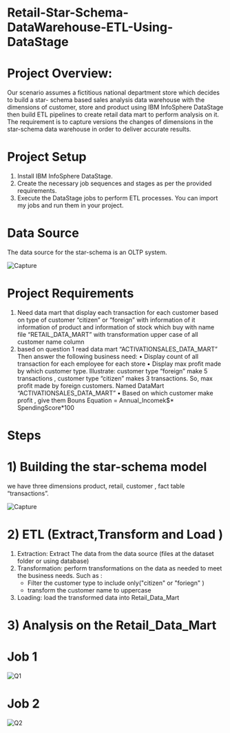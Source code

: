 # Retail-Star-Schema-DataWarehouse-ETL-Using-DataStage
# Project Overview:
Our scenario assumes a fictitious national department store which decides to build a star-
schema based sales analysis data warehouse with the dimensions of customer, store and  product 
using IBM InfoSphere DataStage then build ETL pipelines to create retail data mart to perform analysis on it.
The requirement is to capture versions the changes of dimensions in the star-schema data warehouse 
in order to deliver accurate results.
# Project Setup
1) Install IBM InfoSphere DataStage.
2) Create the necessary job sequences and stages as per the provided requirements.
3) Execute the DataStage jobs to perform ETL processes.
You can import my jobs and run them in your project.
# Data Source 
The data source for the star-schema is an OLTP system.

![Capture](https://github.com/israa-aly/Retail-Star-Schema-DataWarehouse-ETL-Using-DataStage/assets/68852141/ef48039a-d9f2-40cd-bd2a-b83067a4131a)
# Project Requirements 
1) Need data mart that display each transaction for each customer based on
type of customer “citizen” or “foreign” with information of it information of
product and information of stock which buy with name file
“RETAIL_DATA_MART” with transformation upper case of all customer name
column
2) based on question 1 read data mart “ACTIVATIONSALES_DATA_MART”
Then answer the following business need:
• Display count of all transaction for each employee for each store
• Display max profit made by which customer type.
Illustrate: customer type “foreign” make 5 transactions
, customer type “citizen” makes 3 transactions.
So, max profit made by foreign customers.
Named DataMart “ACTIVATIONSALES_DATA_MART”
• Based on which customer make profit , give them Bouns
Equation = Annual_Incomek$* SpendingScore*100

# Steps 
# 1) Building the star-schema model 
we have three dimensions product, retail, customer , fact table “transactions”.

![Capture](https://github.com/israa-aly/Retail-Star-Schema-DataWarehouse-ETL-Using-DataStage/assets/68852141/d75ae7ef-53c1-4617-ab23-05505bde72f0)
# 2) ETL (Extract,Transform and Load )
1) Extraction:
   Extract The data from the data source (files at the dataset folder or  using database)
2) Transformation:
   perform transformations on the data as needed to meet the business needs.
   Such as :
   - Filter the customer type to include only("citizen" or "foriegn" )
   - transform the customer name to uppercase
3) Loading:
 load the transformed data into Retail_Data_Mart
# 3) Analysis on the Retail_Data_Mart

# Job 1
![Q1](https://github.com/israa-aly/Retail-Star-Schema-DataWarehouse-ETL-Using-DataStage/assets/68852141/6c96b2e0-596d-4f03-b914-aa3a7cbbf809)
# Job 2
![Q2](https://github.com/israa-aly/Retail-Star-Schema-DataWarehouse-ETL-Using-DataStage/assets/68852141/b522a3d2-5d01-4444-a84c-6ba825d5ba7c)






   
